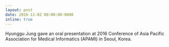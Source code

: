 ```yaml
---
layout: post
date: 2016-11-02 00:00:00-0000
inline: true
---
```


Hyunggu Jung gave an oral presentation at 2016 Conference of Asia Pacific Association for Medical Informatics (APAMI) in Seoul, Korea.
